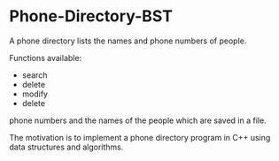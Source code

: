 # Phone-Directory-BST
A phone directory lists the names and phone numbers of people.<br>

Functions available: 
* search
* delete
* modify 
* delete 
 
phone numbers and the names of the people which are saved in a file. 

The motivation is to implement a phone directory program in C++ using data structures and algorithms.  
